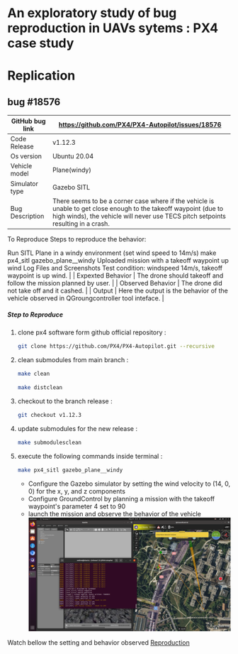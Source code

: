 # An exploratory study of bug reproduction in UAVs sytems : PX4 case study


# Replication
## bug #18576
| GitHub bug link |  https://github.com/PX4/PX4-Autopilot/issues/18576   |
|-----------------|---------------------------------------------|
| Code Release         | v1.12.3                                 |
| Os version           | Ubuntu 20.04                                      |
| Vehicle model        | Plane(windy)                                             |
| Simulator type       | Gazebo SITL                                       |
| Bug Description      | There seems to be a corner case where if the vehicle is unable to get close enough to the takeoff waypoint (due to high winds), the vehicle will never use TECS pitch setpoints resulting in a crash.
To Reproduce
Steps to reproduce the behavior:

Run SITL Plane in a windy environment (set wind speed to 14m/s)
make px4_sitl gazebo_plane__windy
Uploaded mission with a takeoff waypoint up wind
Log Files and Screenshots
Test condition: windspeed 14m/s, takeoff waypoint is up wind.                                 |
| Expexted Behavior    | The drone should takeoff and follow the mission planned by user.                                 |
| Observed Behavior    | The drone did not take off and it cashed.                                 |
| Output               | Here the output is the behavior of the vehicle observed in QGroungcontroller tool inteface.                                 |
##### Step to Reproduce


1. clone px4 software form github official repository :
    ```bash
    git clone https://github.com/PX4/PX4-Autopilot.git --recursive
    ```
2. clean submodules from main branch :
    ```bash
    make clean
    ```
    ```bash
    make distclean
    ```
3. checkout to the branch release :
    ```bash
    git checkout v1.12.3
    ```
4. update submodules for the new release :
    ```bash
    make submodulesclean
    ```
5. execute the following commands inside terminal :
    ```bash
    make px4_sitl gazebo_plane__windy
    ```
    - Configure the Gazebo simulator by setting the wind velocity to (14, 0, 0) for the x, y, and z components
    - Configure GroundControl by planning a mission with the takeoff waypoint's parameter 4 set to 90
    - launch the mission and observe the behavior of the vehicle
![Gazebo wind velocity setting](assets/Screenshot_bug_18576.png)

Watch bellow the setting and behavior observed
[Reproduction](https://youtu.be/pU18PCdoAwU)
